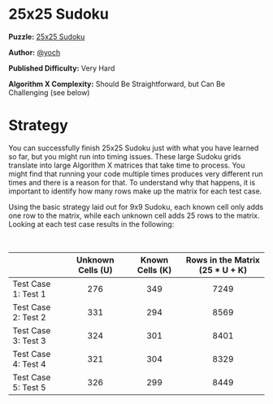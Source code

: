 # 25x25 Sudoku

__Puzzle:__ [25x25 Sudoku](https://www.codingame.com/training/expert/25x25-sudoku)

__Author:__ [@yoch](https://www.codingame.com/profile/14a6f9fb972f723d06789c969370ff2e7411725)

__Published Difficulty:__ Very Hard

__Algorithm X Complexity:__ Should Be Straightforward, but Can Be Challenging (see below)

# Strategy

You can successfully finish 25x25 Sudoku just with what you have learned so far, but you might run into timing issues. These large Sudoku grids translate into large Algorithm X matrices that take time to process. You might find that running your code multiple times produces very different run times and there is a reason for that. To understand why that happens, it is important to identify how many rows make up the matrix for each test case.

Using the basic strategy laid out for 9x9 Sudoku, each known cell only adds one row to the matrix, while each unknown cell adds 25 rows to the matrix. Looking at each test case results in the following:

<BR>

| | Unknown Cells (U)          | Known Cells (K)              | Rows in the Matrix (25 * U + K)|
|:--|:----:|:-------------------:|:----:|
| Test Case 1: Test 1|276|349|7249|
| Test Case 2: Test 2|331|294|8569|
| Test Case 3: Test 3|324|301|8401|
| Test Case 4: Test 4|321|304|8329|
| Test Case 5: Test 5|326|299|8449|

<BR>
